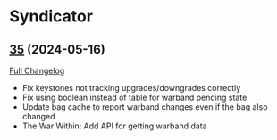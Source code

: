 # Syndicator

## [35](https://github.com/Baganator/Syndicator/tree/35) (2024-05-16)
[Full Changelog](https://github.com/Baganator/Syndicator/compare/34...35) 

- Fix keystones not tracking upgrades/downgrades correctly  
- Fix using boolean instead of table for warband pending state  
- Update bag cache to report warband changes even if the bag also changed  
- The War Within: Add API for getting warband data  
